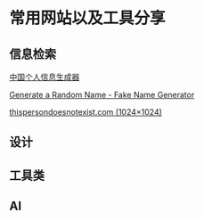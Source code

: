 # 常用网站以及工具分享

## 信息检索
[中国个人信息生成器](http://fangjiayun.net/apps/random-userinfo.html)

[Generate a Random Name - Fake Name Generator](https://www.fakenamegenerator.com/)

[thispersondoesnotexist.com (1024×1024)](https://thispersondoesnotexist.com/)
## 设计



## 工具类



## AI

